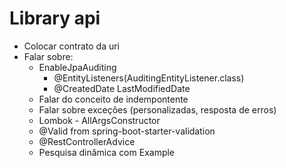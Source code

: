 
# Library api

- Colocar contrato da uri
- Falar sobre:
  - EnableJpaAuditing
    - @EntityListeners(AuditingEntityListener.class)
    - @CreatedDate LastModifiedDate
  - Falar do conceito de indempontente
  - Falar sobre exceções (personalizadas, resposta de erros)
  - Lombok - AllArgsConstructor
  - @Valid from  spring-boot-starter-validation
  - @RestControllerAdvice
  - Pesquisa dinâmica com Example
